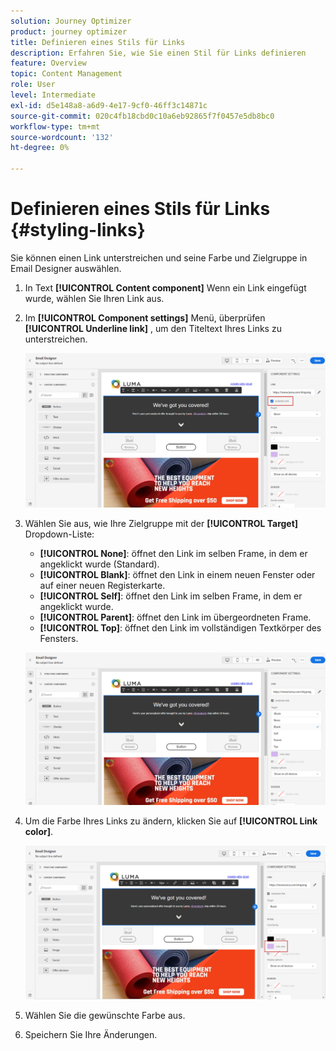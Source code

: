 ```yaml
---
solution: Journey Optimizer
product: journey optimizer
title: Definieren eines Stils für Links
description: Erfahren Sie, wie Sie einen Stil für Links definieren
feature: Overview
topic: Content Management
role: User
level: Intermediate
exl-id: d5e148a8-a6d9-4e17-9cf0-46ff3c14871c
source-git-commit: 020c4fb18cbd0c10a6eb92865f7f0457e5db8bc0
workflow-type: tm+mt
source-wordcount: '132'
ht-degree: 0%

---
```


# Definieren eines Stils für Links {#styling-links}

Sie können einen Link unterstreichen und seine Farbe und Zielgruppe in Email Designer auswählen.

1. In Text **[!UICONTROL Content component]** Wenn ein Link eingefügt wurde, wählen Sie Ihren Link aus.

1. Im **[!UICONTROL Component settings]** Menü, überprüfen **[!UICONTROL Underline link]** , um den Titeltext Ihres Links zu unterstreichen.

   ![](assets/link_1.png)

1. Wählen Sie aus, wie Ihre Zielgruppe mit der **[!UICONTROL Target]** Dropdown-Liste:

   * **[!UICONTROL None]**: öffnet den Link im selben Frame, in dem er angeklickt wurde (Standard).
   * **[!UICONTROL Blank]**: öffnet den Link in einem neuen Fenster oder auf einer neuen Registerkarte.
   * **[!UICONTROL Self]**: öffnet den Link im selben Frame, in dem er angeklickt wurde.
   * **[!UICONTROL Parent]**: öffnet den Link im übergeordneten Frame.
   * **[!UICONTROL Top]**: öffnet den Link im vollständigen Textkörper des Fensters.

   ![](assets/link_2.png)

1. Um die Farbe Ihres Links zu ändern, klicken Sie auf **[!UICONTROL Link color]**.

   ![](assets/link_3.png)

1. Wählen Sie die gewünschte Farbe aus.

1. Speichern Sie Ihre Änderungen.
